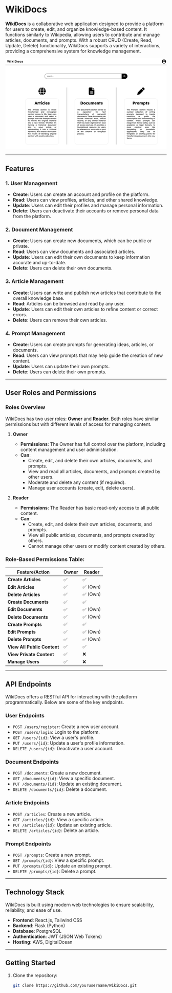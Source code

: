 
# WikiDocs

**WikiDocs** is a collaborative web application designed to provide a platform for users to create, edit, and organize knowledge-based content. It functions similarly to Wikipedia, allowing users to contribute and manage articles, documents, and prompts. With a robust CRUD (Create, Read, Update, Delete) functionality, WikiDocs supports a variety of interactions, providing a comprehensive system for knowledge management.

![Web App Screenshot](./react-vite/public/webApp.png)

---

## Features

### 1. **User Management**
   - **Create**: Users can create an account and profile on the platform.
   - **Read**: Users can view profiles, articles, and other shared knowledge.
   - **Update**: Users can edit their profiles and manage personal information.
   - **Delete**: Users can deactivate their accounts or remove personal data from the platform.

### 2. **Document Management**
   - **Create**: Users can create new documents, which can be public or private.
   - **Read**: Users can view documents and associated articles.
   - **Update**: Users can edit their own documents to keep information accurate and up-to-date.
   - **Delete**: Users can delete their own documents.

### 3. **Article Management**
   - **Create**: Users can write and publish new articles that contribute to the overall knowledge base.
   - **Read**: Articles can be browsed and read by any user.
   - **Update**: Users can edit their own articles to refine content or correct errors.
   - **Delete**: Users can remove their own articles.

### 4. **Prompt Management**
   - **Create**: Users can create prompts for generating ideas, articles, or documents.
   - **Read**: Users can view prompts that may help guide the creation of new content.
   - **Update**: Users can update their own prompts.
   - **Delete**: Users can delete their own prompts.

---

## User Roles and Permissions

### **Roles Overview**

WikiDocs has two user roles: **Owner** and **Reader**. Both roles have similar permissions but with different levels of access for managing content. 

1. **Owner**
   - **Permissions**: The Owner has full control over the platform, including content management and user administration.
   - **Can**:
     - Create, edit, and delete their own articles, documents, and prompts.
     - View and read all articles, documents, and prompts created by other users.
     - Moderate and delete any content (if required).
     - Manage user accounts (create, edit, delete users).

2. **Reader**
   - **Permissions**: The Reader has basic read-only access to all public content.
   - **Can**:
     - Create, edit, and delete their own articles, documents, and prompts.
     - View all public articles, documents, and prompts created by others.
     - Cannot manage other users or modify content created by others.

### Role-Based Permissions Table:

| Feature/Action               | **Owner** | **Reader** |
|------------------------------|-----------|------------|
| **Create Articles**           | ✅        | ✅         |
| **Edit Articles**             | ✅        | ✅ (Own)   |
| **Delete Articles**           | ✅        | ✅ (Own)   |
| **Create Documents**          | ✅        | ✅         |
| **Edit Documents**            | ✅        | ✅ (Own)   |
| **Delete Documents**          | ✅        | ✅ (Own)   |
| **Create Prompts**            | ✅        | ✅         |
| **Edit Prompts**              | ✅        | ✅ (Own)   |
| **Delete Prompts**            | ✅        | ✅ (Own)   |
| **View All Public Content**   | ✅        | ✅         |
| **View Private Content**      | ✅        | ❌         |
| **Manage Users**              | ✅        | ❌         |

---

## API Endpoints

WikiDocs offers a RESTful API for interacting with the platform programmatically. Below are some of the key endpoints.

### User Endpoints
- `POST /users/register`: Create a new user account.
- `POST /users/login`: Login to the platform.
- `GET /users/{id}`: View a user's profile.
- `PUT /users/{id}`: Update a user's profile information.
- `DELETE /users/{id}`: Deactivate a user account.

### Document Endpoints
- `POST /documents`: Create a new document.
- `GET /documents/{id}`: View a specific document.
- `PUT /documents/{id}`: Update an existing document.
- `DELETE /documents/{id}`: Delete a document.

### Article Endpoints
- `POST /articles`: Create a new article.
- `GET /articles/{id}`: View a specific article.
- `PUT /articles/{id}`: Update an existing article.
- `DELETE /articles/{id}`: Delete an article.

### Prompt Endpoints
- `POST /prompts`: Create a new prompt.
- `GET /prompts/{id}`: View a specific prompt.
- `PUT /prompts/{id}`: Update an existing prompt.
- `DELETE /prompts/{id}`: Delete a prompt.

---

## Technology Stack

WikiDocs is built using modern web technologies to ensure scalability, reliability, and ease of use.

- **Frontend**: React.js, Tailwind CSS
- **Backend**: Flask (Python)
- **Database**: PostgreSQL
- **Authentication**: JWT (JSON Web Tokens)
- **Hosting**: AWS, DigitalOcean

---

## Getting Started

1. Clone the repository:
   ```bash
   git clone https://github.com/yourusername/WikiDocs.git
